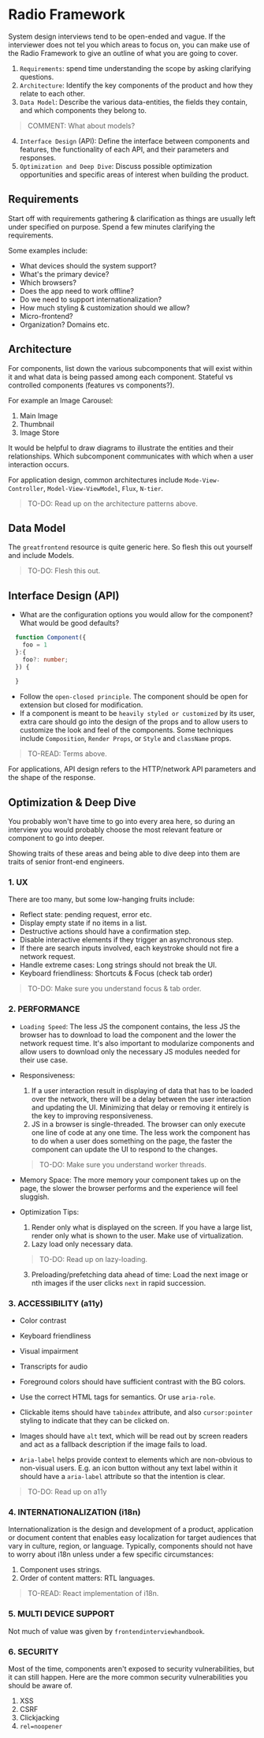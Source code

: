 # Radio Framework

System design interviews tend to be open-ended and vague. If the interviewer does not tel you which areas to focus on, you can make use of the Radio Framework to give an outline of what you are going to cover.

1. `Requirements`: spend time understanding the scope by asking clarifying questions.
2. `Architecture`: Identify the key components of the product and how they relate to each other.
3. `Data Model`: Describe the various data-entities, the fields they contain, and which components they belong to.

  > COMMENT: What about models?

4. `Interface Design` (API): Define the interface between components and features, the functionality of each API, and their parameters and responses.
5. `Optimization and Deep Dive`: Discuss possible optimization opportunities and specific areas of interest when building the product.

## Requirements

Start off with requirements gathering & clarification as things are usually left under specified on purpose. Spend a few minutes clarifying the requirements.

Some examples include:

  - What devices should the system support?
  - What's the primary device?
  - Which browsers?
  - Does the app need to work offline?
  - Do we need to support internationalization?
  - How much styling & customization should we allow?
  - Micro-frontend?
  - Organization? Domains etc.

## Architecture

For components, list down the various subcomponents that will exist within it and what data is being passed among each component. Stateful vs controlled components (features vs components?).

For example an Image Carousel:

  1. Main Image
  2. Thumbnail
  3. Image Store

It would be helpful to draw diagrams to illustrate the entities and their relationships. Which subcomponent communicates with which when a user interaction occurs.

For application design, common architectures include `Mode-View-Controller`, `Model-View-ViewModel`, `Flux`, `N-tier`.

  > TO-DO: Read up on the architecture patterns above.

## Data Model

  The `greatfrontend` resource is quite generic here. So flesh this out yourself and include Models.

  > TO-DO: Flesh this out.

## Interface Design (API)

- What are the configuration options you would allow for the component? What would be good defaults?

```ts
  function Component({
    foo = 1
  }:{
    foo?: number;
  }) {
    
  }
```

- Follow the `open-closed principle`. The component should be open for extension but closed for modification.
- If a component is meant to be `heavily styled or customized` by its user, extra care should go into the design of the props and to allow users to customize the look and feel of the components. Some techniques include `Composition`, `Render Props`, or `Style` and `className` props.

> TO-READ: Terms above.

  For applications, API design refers to the HTTP/network API parameters and the shape of the response.

## Optimization & Deep Dive

You probably won't have time to go into every area here, so during an interview you would probably choose the most relevant feature or component to go into deeper.

Showing traits of these areas and being able to dive deep into them are traits of senior front-end engineers.

### 1. UX

There are too many, but some low-hanging fruits include:

  - Reflect state: pending request, error etc.
  - Display empty state if no items in a list.
  - Destructive actions should have a confirmation step.
  - Disable interactive elements if they trigger an asynchronous step.
  - If there are search inputs involved, each keystroke should not fire
    a network request.
  - Handle extreme cases: Long strings should not break the UI.
  - Keyboard friendliness: Shortcuts & Focus (check tab order)

  > TO-DO: Make sure you understand focus & tab order.

### 2. PERFORMANCE

  - `Loading Speed`: The less JS the component contains, the less JS the browser has to download to load the component and the lower the network request time. It's also important to modularize components and allow users to download only the necessary JS modules needed for their use case.
  - Responsiveness:
    1. If a user interaction result in displaying of data that has to be loaded over the network, there will be a delay between the user interaction and updating the UI. Minimizing that delay or removing it entirely is the key to improving responsiveness.
    2. JS in a browser is single-threaded. The browser can only execute one line of code at any one time. The less work the component has to do when a user does something on the page, the faster the component can update the UI to respond to the changes.

    > TO-DO: Make sure you understand worker threads.

  - Memory Space: The more memory your component takes up on the page, the slower the browser performs and the experience will feel sluggish.
  - Optimization Tips:

    1. Render only what is displayed on the screen. If you have a large list, render only what is shown to the user. Make use of virtualization.
    2. Lazy load only necessary data.

    > TO-DO: Read up on lazy-loading.

    3. Preloading/prefetching data ahead of time: Load the next image or nth images if the user clicks `next` in rapid succession.
    
### 3. ACCESSIBILITY (a11y)

  - Color contrast
  - Keyboard friendliness
  - Visual impairment
  - Transcripts for audio

  - Foreground colors should have sufficient contrast with the BG colors.
  - Use the correct HTML tags for semantics. Or use `aria-role`.
  - Clickable items should have `tabindex` attribute, and also `cursor:pointer` styling to indicate that they can be clicked on.
  - Images should have `alt` text, which will be read out by screen readers and act as a fallback description if the image fails to load.
  - `Aria-label` helps provide context to elements which are non-obvious to non-visual users. E.g. an icon button without any text label within it should have a `aria-label` attribute so that the intention is clear.

  > TO-DO: Read up on a11y

### 4. INTERNATIONALIZATION (i18n)

Internationalization is the design and development of a product, application or document content that enables easy localization for target audiences that vary in culture, region, or language. Typically, components should not have to worry about i18n unless under a few specific circumstances:

  1. Component uses strings.
  2. Order of content matters: RTL languages.

  > TO-READ: React implementation of i18n.

### 5. MULTI DEVICE SUPPORT

Not much of value was given by `frontendinterviewhandbook`.

### 6. SECURITY

Most of the time, components aren't exposed to security vulnerabilities, but it can still happen. Here are the more common security vulnerabilities you should be aware of.

1. XSS
2. CSRF
3. Clickjacking
4. `rel=noopener`